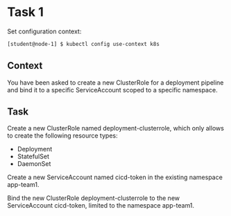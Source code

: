 # Task 1

Set configuration context:
```bash
[student@node-1] $ kubectl config use-context k8s
```
## Context
You have been asked to create a new ClusterRole for a deployment pipeline and bind it to a specific ServiceAccount scoped to a specific namespace.

## Task

Create a new ClusterRole named deployment-clusterrole, which only allows to create the following resource types:

- Deployment
- StatefulSet
- DaemonSet

Create a new ServiceAccount named cicd-token in the existing namespace app-team1.

Bind the new ClusterRole deployment-clusterrole to the new ServiceAccount cicd-token, limited to the namespace app-team1.